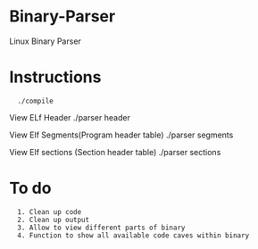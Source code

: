# Binary-Parser
Linux Binary Parser



# Instructions
      ./compile
     
 View ELf Header
       ./parser <binary> header
     
 View Elf Segments(Program header table)
      ./parser <binary> segments
      
 View Elf sections (Section header table)
      ./parser <binary> sections

# To do
      1. Clean up code
      2. Clean up output
      3. Allow to view different parts of binary
      4. Function to show all available code caves within binary
